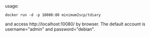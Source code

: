 usage:

```
docker run -d -p 10080:80 minimum2scp/tdiary
```

and access http://localhost:10080/ by browser.
The default account is username="admin" and password="debian".

